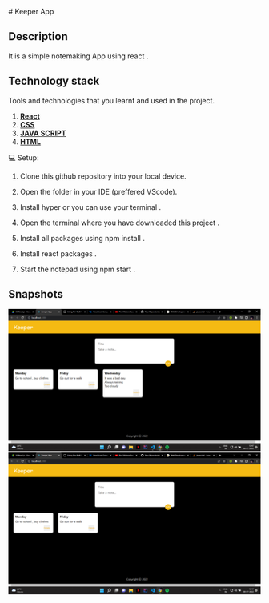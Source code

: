﻿﻿# Keeper App
## Description
 It is a simple notemaking App using react .


## Technology stack

Tools and technologies that you learnt and used in the project.

1.  [**React**](https://reactjs.org/)
2. [**CSS**](https://developer.mozilla.org/en-US/docs/Web/CSS)
3. [**JAVA SCRIPT**](https://www.javascript.com/)
4. [**HTML**](https://html.com/)




💻 Setup:

1. Clone this github repository into your local device.

2. Open the  folder in your IDE (preffered VScode).

3. Install hyper or you can use your terminal .

4. Open the terminal where you have downloaded this project .

5. Install all packages using npm install .

6. Install react packages .

7. Start the notepad using npm start .

## Snapshots

<img src="Screenshot (288).png">
<img src="Screenshot (289).png">






